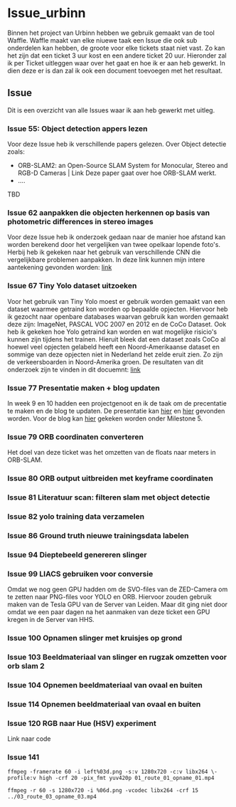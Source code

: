 # Issue_urbinn
Binnen het project van Urbinn hebben we gebruik gemaakt van de tool Waffle. 
Waffle maakt van elke niuewe taak een Issue die ook sub onderdelen kan hebben, de groote voor elke tickets staat niet vast. Zo kan het zijn dat een ticket 3 uur kost en een andere ticket 20 uur. Hieronder zal ik per Ticket uitleggen waar over het gaat en hoe ik er aan heb gewerkt. In dien deze er is dan zal ik ook een document toevoegen met het resultaat. 

## Issue
Dit is een overzicht van alle Issues waar ik aan heb gewerkt met uitleg.

### Issue 55: Object detection appers lezen
Voor deze Issue heb ik verschillende papers gelezen. Over Object detectie zoals:
- ORB-SLAM2: an Open-Source SLAM System for Monocular, Stereo and RGB-D Cameras | Link 
Deze paper gaat over hoe ORB-SLAM werkt.
- ....

TBD


### Issue 62 aanpakken die objecten herkennen op basis van photometric differences in stereo images
Voor deze Issue heb ik onderzoek gedaan naar de manier hoe afstand kan worden berekend door het vergelijken van twee opelkaar lopende foto's. Herbij heb ik gekeken naar het gebruik van verschillende CNN die vergelijkbare problemen aanpakken. In deze link kunnen mijn intere aantekening gevonden worden: [link](Issue_62/Issue_62-photometric_differences_in_stereo_images.pdf)

### Issue 67 Tiny Yolo dataset uitzoeken
Voor het gebruik van Tiny Yolo moest er gebruik worden gemaakt van een dataset waarmee getraind kon worden op bepaalde opjecten. Hiervoor heb ik gezocht naar openbare databases waarvan gebruik kan worden gemaakt deze zijn: ImageNet, PASCAL VOC 2007 en 2012 en de CoCo Dataset. Ook heb ik gekeken hoe Yolo getraind kan worden en wat mogelijke risicio's kunnen zijn tijdens het trainen. Hieruit bleek dat een dataset zoals CoCo al hoewel veel opjecten gelabeld heeft een Noord-Amerikaanse dataset en sommige van deze opjecten niet in Nederland het zelde eruit zien. Zo zijn de verkeersboarden in Noord-Amerika groen.  De resultaten van dit onderzoek zijn te vinden in dit docuemnt: [link](Issue_67/Issue_67-Tiny_YOLO_datasets.pdf)

### Issue 77 Presentatie maken + blog updaten
In week 9 en 10 hadden een projectgenoot en ik de taak om de precentatie te maken en de blog te updaten. 
De presentatie kan [hier](...) en [hier](...) gevonden worden. Voor de blog kan [hier](https://kb74.github.io/urbinn/) gekeken worden onder Milestone 5.

### Issue 79 ORB coordinaten converteren
Het doel van deze ticket was het omzetten van de floats naar meters in ORB-SLAM. 

### Issue 80 ORB output uitbreiden met keyframe coordinaten	


### Issue 81 Literatuur scan: filteren slam met object detectie	


### Issue 82 yolo training data verzamelen



### Issue 86 Ground truth nieuwe trainingsdata labelen	



### Issue 94 Dieptebeeld genereren slinger	



### Issue 99 LIACS gebruiken voor conversie	
Omdat we nog geen GPU hadden om de SVO-files van de ZED-Camera om te zetten naar PNG-files voor YOLO en ORB. Hiervoor zouden gebruik maken van de Tesla GPU van de Server van Leiden. Maar dit ging niet door omdat we een paar dagen na het aanmaken van deze ticket een GPU kregen in de Server van HHS. 

### Issue 100 Opnamen slinger met kruisjes op grond	



### Issue 103 Beeldmateriaal van slinger en rugzak omzetten voor orb slam 2	


### Issue 104 Opnemen beeldmateriaal van ovaal en buiten	



### Issue 114 Opnemen beeldmateriaal van ovaal en buiten	




### Issue 120 RGB naar Hue (HSV) experiment	
Link naar code 


















### Issue 141

`ffmpeg -framerate 60 -i left%03d.png -s:v 1280x720 -c:v libx264 \-profile:v high -crf 20 -pix_fmt yuv420p 01_route_01_opname_01.mp4`

`ffmpeg -r 60 -s 1280x720 -i %06d.png -vcodec libx264 -crf 15 ../03_route_03_opname_03.mp4` 
